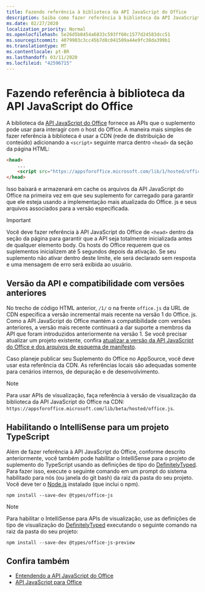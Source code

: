 ```yaml
---
title: Fazendo referência à biblioteca da API JavaScript do Office
description: Saiba como fazer referência à biblioteca da API JavaScript do Office e definições de tipo no suplemento.
ms.date: 02/27/2020
localization_priority: Normal
ms.openlocfilehash: 5e26d5b0454a6833c593ff60c1577d24583dcc51
ms.sourcegitcommit: 4079903c3cc45b7d8c041509a44e9fc38da399b1
ms.translationtype: MT
ms.contentlocale: pt-BR
ms.lasthandoff: 03/11/2020
ms.locfileid: "42596715"
---
```

# <a name="referencing-the-office-javascript-api-library"></a>Fazendo referência à biblioteca da API JavaScript do Office

A biblioteca da [API JavaScript do Office](../reference/javascript-api-for-office.md) fornece as APIs que o suplemento pode usar para interagir com o host do Office. A maneira mais simples de fazer referência à biblioteca é usar a CDN (rede de distribuição de conteúdo) adicionando a `<script>` seguinte marca dentro `<head>` da seção da página HTML:  

```html
<head>
    ...
    <script src="https://appsforoffice.microsoft.com/lib/1/hosted/office.js" type="text/javascript"></script>
</head>
```

Isso baixará e armazenará em cache os arquivos da API JavaScript do Office na primeira vez em que seu suplemento for carregado para garantir que ele esteja usando a implementação mais atualizada do Office. js e seus arquivos associados para a versão especificada.

> [!IMPORTANT]
> Você deve fazer referência à API JavaScript do Office de `<head>` dentro da seção da página para garantir que a API seja totalmente inicializada antes de qualquer elemento body. Os hosts do Office requerem que os suplementos inicializem até 5 segundos depois da ativação. Se seu suplemento não ativar dentro deste limite, ele será declarado sem resposta e uma mensagem de erro será exibida ao usuário.

## <a name="api-versioning-and-backward-compatibility"></a>Versão da API e compatibilidade com versões anteriores

No trecho de código HTML anterior, `/1/` o na frente `office.js` da URL de CDN especifica a versão incremental mais recente na versão 1 do Office. js. Como a API JavaScript do Office mantém a compatibilidade com versões anteriores, a versão mais recente continuará a dar suporte a membros da API que foram introduzidos anteriormente na versão 1. Se você precisar atualizar um projeto existente, confira [atualizar a versão da API JavaScript do Office e dos arquivos de esquema de manifesto](update-your-javascript-api-for-office-and-manifest-schema-version.md). 

Caso planeje publicar seu Suplemento do Office no AppSource, você deve usar esta referência da CDN. As referências locais são adequadas somente para cenários internos, de depuração e de desenvolvimento.

> [!NOTE]
> Para usar APIs de visualização, faça referência à versão de visualização da biblioteca da API JavaScript do Office na CDN: `https://appsforoffice.microsoft.com/lib/beta/hosted/office.js`.

## <a name="enabling-intellisense-for-a-typescript-project"></a>Habilitando o IntelliSense para um projeto TypeScript

Além de fazer referência à API JavaScript do Office, conforme descrito anteriormente, você também pode habilitar o IntelliSense para o projeto de suplemento do TypeScript usando as definições de tipo do [DefinitelyTyped](https://github.com/DefinitelyTyped/DefinitelyTyped/tree/master/types/office-js). Para fazer isso, execute o seguinte comando em um prompt do sistema habilitado para nós (ou janela do git bash) da raiz da pasta do seu projeto. Você deve ter o [Node.js](https://nodejs.org) instalado (que inclui o npm).

```command&nbsp;line
npm install --save-dev @types/office-js
```

> [!NOTE]
> Para habilitar o IntelliSense para APIs de visualização, use as definições de tipo de visualização do [DefinitelyTyped](https://github.com/DefinitelyTyped/DefinitelyTyped/tree/master/types/office-js-preview) executando o seguinte comando na raiz da pasta do seu projeto: 
>
> `npm install --save-dev @types/office-js-preview`

## <a name="see-also"></a>Confira também


- [Entendendo a API JavaScript do Office](understanding-the-javascript-api-for-office.md)
- [API JavaScript para Office](../reference/javascript-api-for-office.md)
